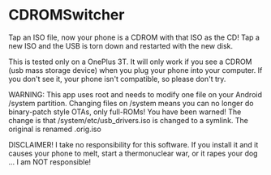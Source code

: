 # CDROMSwitcher

Tap an ISO file, now your phone is a CDROM with that ISO as the CD!
Tap a new ISO and the USB is torn down and restarted with the new disk.

This is tested only on a OnePlus 3T.   It will only work if you see
a CDROM (usb mass storage device) when you plug your phone into your
computer.  If you don't see it, your phone isn't compatible, so
please don't try.

WARNING:  This app uses root and needs to modify one file on your
Android /system partition.  Changing files on /system means you
can no longer do binary-patch style OTAs, only full-ROMs!  You
have been warned!  The change is that /system/etc/usb_drivers.iso
is changed to a symlink.  The original is renamed .orig.iso

DISCLAIMER!  I take no responsibility for this software.  If you
install it and it causes your phone to melt, start a thermonuclear
war, or it rapes your dog ... I am NOT responsible!

